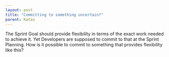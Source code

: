 ```yaml
---
layout: post
title: "Committing to something uncertain?"
parent: Katas
---
```

The Sprint Goal should provide flexibility in terms of the exact work needed to achieve it. Yet Developers are supposed to commit to that at the Sprint Planning. How is it possible to commit to something that provides flexibility like this?
